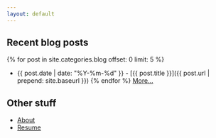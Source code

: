 ```yaml
---
layout: default
---
```


## Recent blog posts
{% for post in site.categories.blog offset: 0 limit: 5 %}
* {{ post.date | date: "%Y-%m-%d" }} - [{{ post.title }}]({{ post.url | prepend: site.baseurl }})
{% endfor %}
[More...](/blog-index/)

## Other stuff
* [About](/about/)
* [Resume](/resume/)
